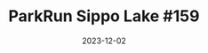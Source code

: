 ---
layout: post
title: "ParkRun Sippo Lake #159"
date: 2023-12-02
excerpt: "Ben Young placed 6th of 59 participants."
image: https://scontent-ord5-1.xx.fbcdn.net/v/t39.30808-6/406430606_356344083710901_5372305632469435500_n.jpg?_nc_cat=108&ccb=1-7&_nc_sid=a73e89&_nc_ohc=lPnz137W55cAX8sijTH&_nc_ht=scontent-ord5-1.xx&oh=00_AfAuOaYR_UWsn4iMDRMOGmAolhQZGpCaiggFjE_NXddD0g&oe=6571D3A6
hyperlink: https://www.parkrun.us/sippolake/results/159/
tags: [running, parkrun, raceresults]
comments: true
---